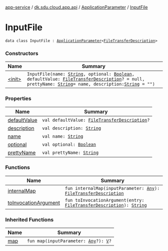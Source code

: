 [app-service](../../../index.md) / [dk.sdu.cloud.app.api](../../index.md) / [ApplicationParameter](../index.md) / [InputFile](./index.md)

# InputFile

`data class InputFile : `[`ApplicationParameter`](../index.md)`<`[`FileTransferDescription`](../../-file-transfer-description/index.md)`>`

### Constructors

| Name | Summary |
|---|---|
| [&lt;init&gt;](-init-.md) | `InputFile(name: `[`String`](https://kotlinlang.org/api/latest/jvm/stdlib/kotlin/-string/index.html)`, optional: `[`Boolean`](https://kotlinlang.org/api/latest/jvm/stdlib/kotlin/-boolean/index.html)`, defaultValue: `[`FileTransferDescription`](../../-file-transfer-description/index.md)`? = null, prettyName: `[`String`](https://kotlinlang.org/api/latest/jvm/stdlib/kotlin/-string/index.html)` = name, description: `[`String`](https://kotlinlang.org/api/latest/jvm/stdlib/kotlin/-string/index.html)` = "")` |

### Properties

| Name | Summary |
|---|---|
| [defaultValue](default-value.md) | `val defaultValue: `[`FileTransferDescription`](../../-file-transfer-description/index.md)`?` |
| [description](description.md) | `val description: `[`String`](https://kotlinlang.org/api/latest/jvm/stdlib/kotlin/-string/index.html) |
| [name](name.md) | `val name: `[`String`](https://kotlinlang.org/api/latest/jvm/stdlib/kotlin/-string/index.html) |
| [optional](optional.md) | `val optional: `[`Boolean`](https://kotlinlang.org/api/latest/jvm/stdlib/kotlin/-boolean/index.html) |
| [prettyName](pretty-name.md) | `val prettyName: `[`String`](https://kotlinlang.org/api/latest/jvm/stdlib/kotlin/-string/index.html) |

### Functions

| Name | Summary |
|---|---|
| [internalMap](internal-map.md) | `fun internalMap(inputParameter: `[`Any`](https://kotlinlang.org/api/latest/jvm/stdlib/kotlin/-any/index.html)`): `[`FileTransferDescription`](../../-file-transfer-description/index.md) |
| [toInvocationArgument](to-invocation-argument.md) | `fun toInvocationArgument(entry: `[`FileTransferDescription`](../../-file-transfer-description/index.md)`): `[`String`](https://kotlinlang.org/api/latest/jvm/stdlib/kotlin/-string/index.html) |

### Inherited Functions

| Name | Summary |
|---|---|
| [map](../map.md) | `fun map(inputParameter: `[`Any`](https://kotlinlang.org/api/latest/jvm/stdlib/kotlin/-any/index.html)`?): `[`V`](../index.md#V)`?` |

